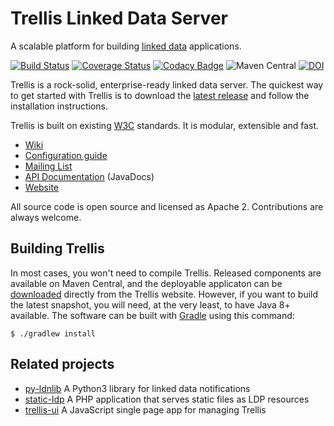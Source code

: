 # Trellis Linked Data Server

A scalable platform for building [linked data](https://www.w3.org/TR/ldp/) applications.

[![Build Status](https://travis-ci.org/trellis-ldp/trellis.png?branch=master)](https://travis-ci.org/trellis-ldp/trellis)
[![Coverage Status](https://coveralls.io/repos/github/trellis-ldp/trellis/badge.svg?branch=master)](https://coveralls.io/github/trellis-ldp/trellis?branch=master)
[![Codacy Badge](https://api.codacy.com/project/badge/Grade/09f8d4ae61764bd9a1fead16514b6db2)](https://www.codacy.com/app/acoburn/trellis?utm_source=github.com&amp;utm_medium=referral&amp;utm_content=trellis-ldp/trellis&amp;utm_campaign=Badge_Grade)
![Maven Central](https://img.shields.io/maven-central/v/org.trellisldp/trellis-api.svg)
[![DOI](https://zenodo.org/badge/77492072.svg)](https://zenodo.org/badge/latestdoi/77492072)

Trellis is a rock-solid, enterprise-ready linked data server.
The quickest way to get started with Trellis is to download the
[latest release](https://www.trellisldp.org/download.html)
and follow the installation instructions.

Trellis is built on existing [W3C](http://www.w3.org) standards.
It is modular, extensible and fast.

  * [Wiki](https://github.com/trellis-ldp/trellis/wiki)
  * [Configuration guide](https://github.com/trellis-ldp/trellis/tree/master/platform/linux#configuration)
  * [Mailing List](https://groups.google.com/group/trellis-ldp)
  * [API Documentation](https://trellis-ldp.github.io/trellis/apidocs) (JavaDocs)
  * [Website](https://www.trellisldp.org)

All source code is open source and licensed as Apache 2. Contributions are always welcome.

## Building Trellis

In most cases, you won't need to compile Trellis. Released components are available on Maven Central,
and the deployable applicaton can be [downloaded](https://www.trellisldp.org/download.html) directly
from the Trellis website. However, if you want to build the latest snapshot, you will need, at the very least,
to have Java 8+ available. The software can be built with [Gradle](https://gradle.org) using this command:

```
$ ./gradlew install
````

## Related projects

  * [py-ldnlib](https://github.com/trellis-ldp/py-ldnlib) A Python3 library for linked data notifications
  * [static-ldp](https://github.com/trellis-ldp/static-ldp) A PHP application that serves static files as LDP resources
  * [trellis-ui](https://github.com/trellis-ldp/trellis-ui) A JavaScript single page app for managing Trellis

